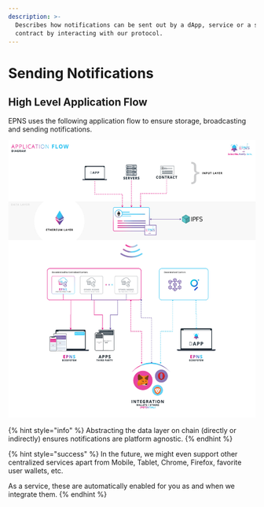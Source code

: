 ```yaml
---
description: >-
  Describes how notifications can be sent out by a dApp, service or a smart
  contract by interacting with our protocol.
---
```


# Sending Notifications

## High Level Application Flow

EPNS uses the following application flow to ensure storage, broadcasting and sending notifications.

![High Level Application Flow](../.gitbook/assets/highlevel.jpg)

{% hint style="info" %}
Abstracting the data layer on chain \(directly or indirectly\) ensures notifications are platform agnostic. 
{% endhint %}

{% hint style="success" %}
In the future, we might even support other centralized services apart from Mobile, Tablet, Chrome, Firefox, favorite user wallets, etc. 

As a service, these are automatically enabled for you as and when we integrate them.
{% endhint %}

